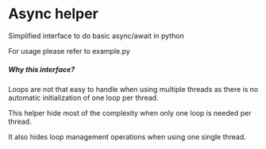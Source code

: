 # Async helper

Simplified interface to do basic async/await in python

For usage please refer to example.py

##### Why this interface?
Loops are not that easy to handle when using multiple threads as there 
is no automatic initialization of one loop per thread.

This helper hide most of the complexity when only one loop is 
needed per thread.

It also hides loop management operations when using one single thread.

